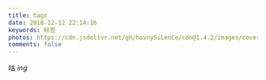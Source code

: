 ```yaml
---
title: tags
date: 2018-12-12 22:14:16
keywords: 标签
photos: https://cdn.jsdelivr.net/gh/hovnySiLenCe/cdn@1.4.2/images/cover/37.jpg
comments: false
---
```

咕 $ing$